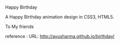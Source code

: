 Happy Birthday

A Happy Birthday animation design in CSS3, HTML5.

To My friends



reference :
URL: http://ayusharma.github.io/birthday/
